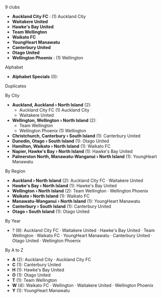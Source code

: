 9 clubs

- **Auckland City FC** : (1) Auckland City
- **Waitakere United**
- **Hawke's Bay United**
- **Team Wellington**
- **Waikato FC**
- **YoungHeart Manawatu**
- **Canterbury United**
- **Otago United**
- **Wellington Phoenix** : (1) Wellington




Alphabet

- **Alphabet Specials** (0): 




Duplicates





By City

- **Auckland, Auckland › North Island** (2): 
  - Auckland City FC  (1) Auckland City
  - Waitakere United 
- **Wellington, Wellington › North Island** (2): 
  - Team Wellington 
  - Wellington Phoenix  (1) Wellington
- **Christchurch, Canterbury › South Island** (1): Canterbury United 
- **Dunedin, Otago › South Island** (1): Otago United 
- **Hamilton, Waikato › North Island** (1): Waikato FC 
- **Napier, Hawke's Bay › North Island** (1): Hawke's Bay United 
- **Palmerston North, Manawatu-Wanganui › North Island** (1): YoungHeart Manawatu 




By Region

- **Auckland › North Island** (2):   Auckland City FC · Waitakere United
- **Hawke's Bay › North Island** (1):   Hawke's Bay United
- **Wellington › North Island** (2):   Team Wellington · Wellington Phoenix
- **Waikato › North Island** (1):   Waikato FC
- **Manawatu-Wanganui › North Island** (1):   YoungHeart Manawatu
- **Canterbury › South Island** (1):   Canterbury United
- **Otago › South Island** (1):   Otago United




By Year

- ? (9):   Auckland City FC · Waitakere United · Hawke's Bay United · Team Wellington · Waikato FC · YoungHeart Manawatu · Canterbury United · Otago United · Wellington Phoenix






By A to Z

- **A** (2): Auckland City · Auckland City FC
- **C** (1): Canterbury United
- **H** (1): Hawke's Bay United
- **O** (1): Otago United
- **T** (1): Team Wellington
- **W** (4): Waikato FC · Wellington · Waitakere United · Wellington Phoenix
- **Y** (1): YoungHeart Manawatu




